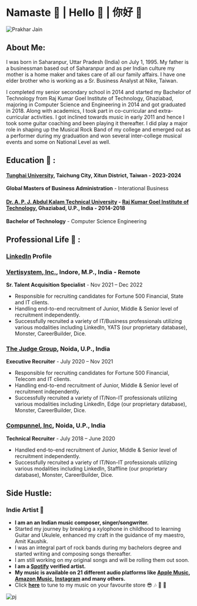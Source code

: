 
# Namaste :pray: | Hello :wave: | 你好 :wave:

![Prakhar Jain](https://scontent-tpe1-1.xx.fbcdn.net/v/t39.30808-6/305761559_5612301095493525_5654274801915604648_n.jpg?_nc_cat=109&ccb=1-7&_nc_sid=09cbfe&_nc_ohc=hMfdMAwd6PwAX8spv7-&_nc_ht=scontent-tpe1-1.xx&oh=00_AfBBSVzijzDvMSDHXjibfp95Nb146U-zzj4xrwekHhKakQ&oe=6404441D)
## About Me:
I was born in Saharanpur, Uttar Pradesh (India) on July 1, 1995. My father is a businessman based 
out of Saharanpur and as per Indian culture my mother is a home maker and takes care of all our family affairs. I 
have one elder brother who is working as a Sr. Business Analyst at Nike, Taiwan. 

I completed my senior secondary school in 2014 and started my Bachelor of Technology from Raj Kumar Goel 
Institute of Technology, Ghaziabad, majoring in Computer Science and Engineering in 2014 and got graduated in 
2018. 
Along with academics, I took part in co-curricular and extra-curricular activities. I got inclined towards music in 
early 2011 and hence I took some guitar coaching and been playing it thereafter. I did play a major role in shaping up 
the Musical Rock Band of my college and emerged out as a performer during my graduation and won several inter-college musical events and some on National Level as well.

## Education :open_book: :
#### [Tunghai University](https://eng.thu.edu.tw/), Taichung City, Xitun District, Taiwan - 2023-2024
**Global Masters of Business Administration** - Interational Business

#### [Dr. A. P. J. Abdul Kalam Technical University](https://aktu.ac.in/) - [Raj Kumar Goel Institute of Technology](https://www.rkgit.edu.in/), Ghaziabad, U.P., India - 2014-2018
**Bachelor of Technology** - Computer Science Engineering


## Professional Life :briefcase: :

### [LinkedIn](https://www.linkedin.com/in/prakharpj/) Profile

### [Vertisystem, Inc.](https://vertisystem.com/), Indore, M.P., India - Remote
**Sr. Talent Acquisition Specialist** - Nov 2021 – Dec 2022
- Responsible for recruiting candidates for Fortune 500 Financial, State and IT clients.
- Handling end-to-end recruitment of Junior, Middle & Senior level of recruitment independently.
- Successfully recruited a variety of IT/Business professionals utilizing various modalities including LinkedIn, YATS (our proprietary database), Monster, CareerBuilder, Dice.



### [The Judge Group](https://www.judge.com/), Noida, U.P., India
**Executive Recruiter** - July 2020 – Nov 2021
- Responsible for recruiting candidates for Fortune 500 Financial, Telecom and IT clients.
- Handling end-to-end recruitment of Junior, Middle & Senior level of recruitment independently.
- Successfully recruited a variety of IT/Non-IT professionals utilizing various modalities including LinkedIn, Edge (our proprietary database), Monster, CareerBuilder, Dice.


### [Compunnel, Inc](https://www.compunnel.com/), Noida, U.P., India
**Technical Recruiter** - July 2018 – June 2020
- Handled end-to-end recruitment of Junior, Middle & Senior level of recruitment independently.
- Successfully recruited a variety of IT/Non-IT professionals utilizing various modalities including LinkedIn, Staffline (our proprietary database), Monster, CareerBuilder, Dice.

## Side Hustle:

### Indie Artist :guitar: 
- **I am an an Indian music composer, singer/songwriter.**
- Started my journey by breaking a xylophone in childhood to learning Guitar and Ukulele, enhanced my craft in the guidance of my maestro, Amit Kaushik. 
- I was an integral part of rock bands during my bachelors degree and started writing and composing songs thereafter. 
- I am still working on my original songs and will be rolling them out soon.
- **I am a [Spotify](https://open.spotify.com/artist/1n5vU37Ug1TqzzjMQDmH4k) verified artist.**
- **My music is available on 21 different audio platforms like [Apple Music](https://music.apple.com/us/artist/prakhar-jain/1602616586), [Amazon Music](https://music.amazon.com/artists/B09N3GCXYQ/prakhar-jain?marketplaceId=ATVPDKIKX0DER&musicTerritory=US&ref=dm_sh_pDOwznGW2F7uCsXYkv6YEpdTq), [Instagram](https://www.instagram.com/) and many others.**
- Click **[here](https://linktr.ee/prakharpj)** to tune to my music on your favourite store :sunglasses: :notes: :microphone: :guitar: 

![pj](https://scontent.ftpe6-1.fna.fbcdn.net/v/t39.30808-6/329331208_724077655755874_1755510983700534003_n.jpg?_nc_cat=104&ccb=1-7&_nc_sid=8bfeb9&_nc_ohc=nmvvPsDVaI0AX-otMO3&_nc_ht=scontent.ftpe6-1.fna&oh=00_AfC0OdESb_i3nTVysUIotimhsYljBTwSxdn9dNwYiA8aVA&oe=64065ABF)


<!--
**PJprakhar/PJprakhar** is a ✨ _special_ ✨ repository because its `README.md` (this file) appears on your GitHub profile.

Here are some ideas to get you started:

- 🔭 I’m currently working on ...
- 🌱 I’m currently learning ...
- 👯 I’m looking to collaborate on ...
- 🤔 I’m looking for help with ...
- 💬 Ask me about ...
- 📫 How to reach me: ...
- 😄 Pronouns: ...
- ⚡ Fun fact: ...
-->
